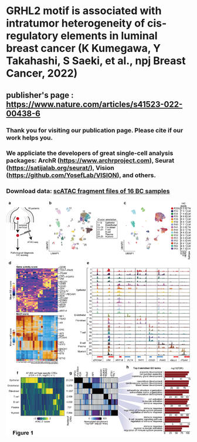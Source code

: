 # GRHL2 motif is associated with intratumor heterogeneity of cis-regulatory elements in luminal breast cancer (K Kumegawa, Y Takahashi, S Saeki, et al., npj Breast Cancer, 2022)

## publisher's page : https://www.nature.com/articles/s41523-022-00438-6
### Thank you for visiting our publication page. Please cite if our work helps you.
### We appliciate the developers of great single-cell analysis packages: ArchR (https://www.archrproject.com), Seurat (https://satijalab.org/seurat/), Vision (https://github.com/YosefLab/VISION), and others.
### Download data: [scATAC fragment files of 16 BC samples](https://www.ncbi.nlm.nih.gov/geo/query/acc.cgi?acc=GSE198639)

![](https://github.com/KoheiKumegawa/scCA_BC_2022/blob/main/figure1.png)

